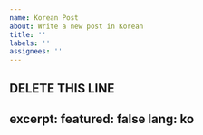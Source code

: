 ```yaml
---
name: Korean Post
about: Write a new post in Korean
title: ''
labels: ''
assignees: ''
---
```

DELETE THIS LINE
---
excerpt:
featured: false
lang: ko
---
